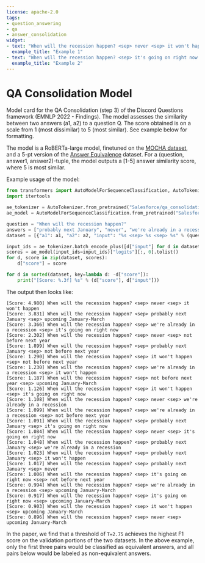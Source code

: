 ```yaml
---
license: apache-2.0
tags:
- question_answering
- qa
- answer_consolidation
widget:
- text: "When will the recession happen? <sep> never <sep> it won't happen"
  example_title: "Example 1"
- text: "When will the recession happen? <sep> it's going on right now <sep> not before next year"
  example_title: "Example 2"
---
```


# QA Consolidation Model
Model card for the QA Consolidation (step 3) of the Discord Questions framework (EMNLP 2022 - Findings). The model assesses the similarity between two answers (a1, a2) to a question Q. The score obtained is on a scale from 1 (most dissimilar) to 5 (most similar). See example below for formatting.

The model is a RoBERTa-large model, finetuned on the [MOCHA dataset](https://arxiv.org/abs/2010.03636), and a 5-pt version of the [Answer Equivalence](https://arxiv.org/abs/2202.07654v1) dataset. For a (question, answer1, answer2)-tuple, the model outputs a [1-5] answer similarity score, where 5 is most similar.


Example usage of the model:
```py
from transformers import AutoModelForSequenceClassification, AutoTokenizer
import itertools

ae_tokenizer = AutoTokenizer.from_pretrained("Salesforce/qa_consolidation")
ae_model = AutoModelForSequenceClassification.from_pretrained("Salesforce/qa_consolidation").eval()

question = "When will the recession happen?"
answers = ["probably next January", "never", "we're already in a recession", "it won't happen", "it's going on right now", "not before next year", "upcoming January-March"]
dataset = [{"a1": a1, "a2": a2, "input": "%s <sep> %s <sep> %s" % (question, a1, a2)} for a1, a2 in itertools.combinations(answers, 2)]

input_ids = ae_tokenizer.batch_encode_plus([d["input"] for d in dataset], add_special_tokens=False, padding=True, return_tensors="pt")["input_ids"]
scores = ae_model(input_ids=input_ids)["logits"][:, 0].tolist()
for d, score in zip(dataset, scores):
    d["score"] = score

for d in sorted(dataset, key=lambda d: -d["score"]):
    print("[Score: %.3f] %s" % (d["score"], d["input"]))
```


The output then looks like:
```
[Score: 4.980] When will the recession happen? <sep> never <sep> it won't happen
[Score: 3.831] When will the recession happen? <sep> probably next January <sep> upcoming January-March
[Score: 3.366] When will the recession happen? <sep> we're already in a recession <sep> it's going on right now
[Score: 2.302] When will the recession happen? <sep> never <sep> not before next year
[Score: 1.899] When will the recession happen? <sep> probably next January <sep> not before next year
[Score: 1.290] When will the recession happen? <sep> it won't happen <sep> not before next year
[Score: 1.230] When will the recession happen? <sep> we're already in a recession <sep> it won't happen
[Score: 1.187] When will the recession happen? <sep> not before next year <sep> upcoming January-March
[Score: 1.126] When will the recession happen? <sep> it won't happen <sep> it's going on right now
[Score: 1.108] When will the recession happen? <sep> never <sep> we're already in a recession
[Score: 1.099] When will the recession happen? <sep> we're already in a recession <sep> not before next year
[Score: 1.091] When will the recession happen? <sep> probably next January <sep> it's going on right now
[Score: 1.084] When will the recession happen? <sep> never <sep> it's going on right now
[Score: 1.048] When will the recession happen? <sep> probably next January <sep> we're already in a recession
[Score: 1.023] When will the recession happen? <sep> probably next January <sep> it won't happen
[Score: 1.017] When will the recession happen? <sep> probably next January <sep> never
[Score: 1.006] When will the recession happen? <sep> it's going on right now <sep> not before next year
[Score: 0.994] When will the recession happen? <sep> we're already in a recession <sep> upcoming January-March
[Score: 0.917] When will the recession happen? <sep> it's going on right now <sep> upcoming January-March
[Score: 0.903] When will the recession happen? <sep> it won't happen <sep> upcoming January-March
[Score: 0.896] When will the recession happen? <sep> never <sep> upcoming January-March
```


In the paper, we find that a threshold of `T=2.75` achieves the highest F1 score on the validation portions of the two datasets. In the above example, only the first three pairs would be classified as equivalent answers, and all pairs below would be labeled as non-equivalent answers.